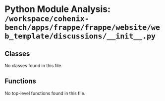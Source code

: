 # Python Module Analysis: `/workspace/cohenix-bench/apps/frappe/frappe/website/web_template/discussions/__init__.py`

## Classes

No classes found in this file.


## Functions

No top-level functions found in this file.
